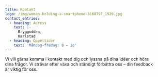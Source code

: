 ```yaml
---
title: Kontakt
logo: /img/woman-holding-a-smartphone-3168797_1920.jpg
contact_entries:
  - heading: Adress
    text: |-
      Bryggudden, 
      Karlstad
  - heading: Öppettider
    text: 'Måndag-fredag: 8 – 16'
---
```

Vi vill gärna komma i kontakt med dig och lyssna på dina idéer och höra dina frågor. Vi strävar efter växa och ständigt förbättra oss – din feedback är viktig för oss.
